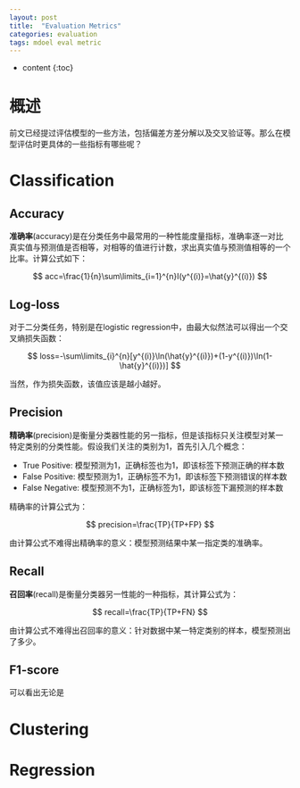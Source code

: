 ```yaml
---
layout: post
title:  "Evaluation Metrics"
categories: evaluation
tags: mdoel eval metric
---
```


* content
{:toc}

# 概述

前文已经提过评估模型的一些方法，包括偏差方差分解以及交叉验证等。那么在模型评估时更具体的一些指标有哪些呢？

# Classification

## Accuracy

**准确率**(accuracy)是在分类任务中最常用的一种性能度量指标，准确率逐一对比真实值与预测值是否相等，对相等的值进行计数，求出真实值与预测值相等的一个比率。计算公式如下：

$$
acc=\frac{1}{n}\sum\limits_{i=1}^{n}I(y^{(i)}=\hat{y}^{(i)})
$$

## Log-loss

对于二分类任务，特别是在logistic regression中，由最大似然法可以得出一个交叉熵损失函数：

$$
loss=-\sum\limits_{i}^{n}[y^{(i)}\ln(\hat{y}^{(i)})+(1-y^{(i)})\ln(1-\hat{y}^{(i)})]
$$

当然，作为损失函数，该值应该是越小越好。

## Precision

**精确率**(precision)是衡量分类器性能的另一指标，但是该指标只关注模型对某一特定类别的分类性能。假设我们关注的类别为$1$，首先引入几个概念：

- True Positive: 模型预测为$1$，正确标签也为$1$，即该标签下预测正确的样本数
- False Positive: 模型预测为$1$，正确标签不为$1$，即该标签下预测错误的样本数
- False Negative: 模型预测不为$1$，正确标签为$1$，即该标签下漏预测的样本数

精确率的计算公式为：

$$
precision=\frac{TP}{TP+FP}
$$

由计算公式不难得出精确率的意义：模型预测结果中某一指定类的准确率。

## Recall

**召回率**(recall)是衡量分类器另一性能的一种指标，其计算公式为：

$$
recall=\frac{TP}{TP+FN}
$$

由计算公式不难得出召回率的意义：针对数据中某一特定类别的样本，模型预测出了多少。

## F1-score

可以看出无论是

# Clustering

# Regression